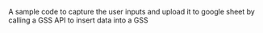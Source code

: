 A sample code to capture the user inputs and upload it to google sheet by calling a GSS API to insert data into a GSS
